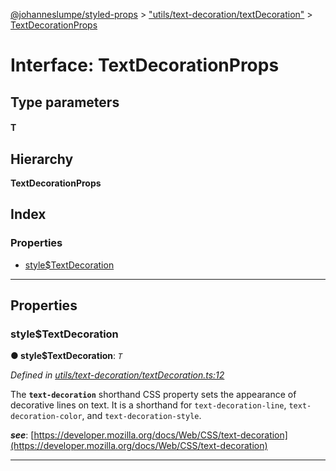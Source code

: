 [@johanneslumpe/styled-props](../README.md) > ["utils/text-decoration/textDecoration"](../modules/_utils_text_decoration_textdecoration_.md) > [TextDecorationProps](../interfaces/_utils_text_decoration_textdecoration_.textdecorationprops.md)

# Interface: TextDecorationProps

## Type parameters
#### T 
## Hierarchy

**TextDecorationProps**

## Index

### Properties

* [style$TextDecoration](_utils_text_decoration_textdecoration_.textdecorationprops.md#style_textdecoration)

---

## Properties

<a id="style_textdecoration"></a>

###  style$TextDecoration

**● style$TextDecoration**: *`T`*

*Defined in [utils/text-decoration/textDecoration.ts:12](https://github.com/johanneslumpe/styled-props/blob/8e709f1/src/utils/text-decoration/textDecoration.ts#L12)*

The **`text-decoration`** shorthand CSS property sets the appearance of decorative lines on text. It is a shorthand for `text-decoration-line`, `text-decoration-color`, and `text-decoration-style`.

*__see__*: [https://developer.mozilla.org/docs/Web/CSS/text-decoration](https://developer.mozilla.org/docs/Web/CSS/text-decoration)

___

